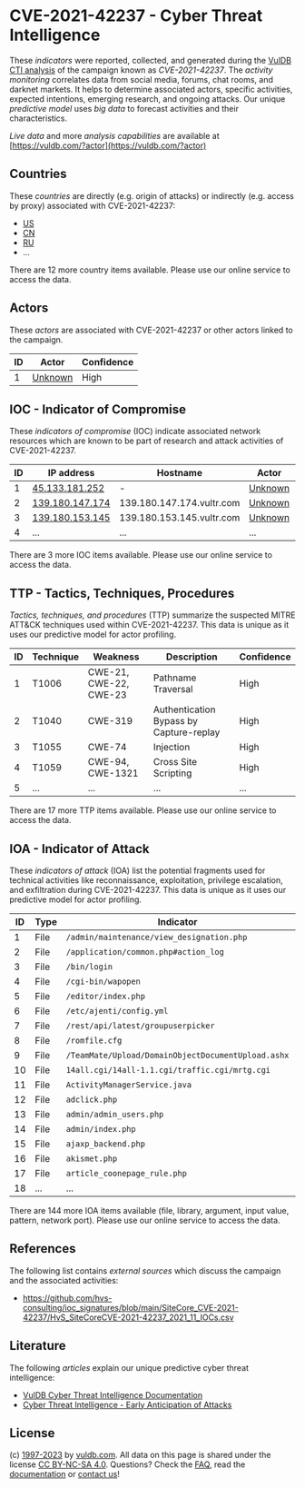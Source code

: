 # CVE-2021-42237 - Cyber Threat Intelligence

These _indicators_ were reported, collected, and generated during the [VulDB CTI analysis](https://vuldb.com/?kb.cti) of the campaign known as _CVE-2021-42237_. The _activity monitoring_ correlates data from social media, forums, chat rooms, and darknet markets. It helps to determine associated actors, specific activities, expected intentions, emerging research, and ongoing attacks. Our unique _predictive model_ uses _big data_ to forecast activities and their characteristics.

_Live data_ and more _analysis capabilities_ are available at [https://vuldb.com/?actor](https://vuldb.com/?actor)

## Countries

These _countries_ are directly (e.g. origin of attacks) or indirectly (e.g. access by proxy) associated with CVE-2021-42237:

* [US](https://vuldb.com/?country.us)
* [CN](https://vuldb.com/?country.cn)
* [RU](https://vuldb.com/?country.ru)
* ...

There are 12 more country items available. Please use our online service to access the data.

## Actors

These _actors_ are associated with CVE-2021-42237 or other actors linked to the campaign.

ID | Actor | Confidence
-- | ----- | ----------
1 | [Unknown](https://vuldb.com/?actor.unknown) | High

## IOC - Indicator of Compromise

These _indicators of compromise_ (IOC) indicate associated network resources which are known to be part of research and attack activities of CVE-2021-42237.

ID | IP address | Hostname | Actor | Confidence
-- | ---------- | -------- | ----- | ----------
1 | [45.133.181.252](https://vuldb.com/?ip.45.133.181.252) | - | [Unknown](https://vuldb.com/?actor.unknown) | High
2 | [139.180.147.174](https://vuldb.com/?ip.139.180.147.174) | 139.180.147.174.vultr.com | [Unknown](https://vuldb.com/?actor.unknown) | Medium
3 | [139.180.153.145](https://vuldb.com/?ip.139.180.153.145) | 139.180.153.145.vultr.com | [Unknown](https://vuldb.com/?actor.unknown) | Medium
4 | ... | ... | ... | ...

There are 3 more IOC items available. Please use our online service to access the data.

## TTP - Tactics, Techniques, Procedures

_Tactics, techniques, and procedures_ (TTP) summarize the suspected MITRE ATT&CK techniques used within CVE-2021-42237. This data is unique as it uses our predictive model for actor profiling.

ID | Technique | Weakness | Description | Confidence
-- | --------- | -------- | ----------- | ----------
1 | T1006 | CWE-21, CWE-22, CWE-23 | Pathname Traversal | High
2 | T1040 | CWE-319 | Authentication Bypass by Capture-replay | High
3 | T1055 | CWE-74 | Injection | High
4 | T1059 | CWE-94, CWE-1321 | Cross Site Scripting | High
5 | ... | ... | ... | ...

There are 17 more TTP items available. Please use our online service to access the data.

## IOA - Indicator of Attack

These _indicators of attack_ (IOA) list the potential fragments used for technical activities like reconnaissance, exploitation, privilege escalation, and exfiltration during CVE-2021-42237. This data is unique as it uses our predictive model for actor profiling.

ID | Type | Indicator | Confidence
-- | ---- | --------- | ----------
1 | File | `/admin/maintenance/view_designation.php` | High
2 | File | `/application/common.php#action_log` | High
3 | File | `/bin/login` | Medium
4 | File | `/cgi-bin/wapopen` | High
5 | File | `/editor/index.php` | High
6 | File | `/etc/ajenti/config.yml` | High
7 | File | `/rest/api/latest/groupuserpicker` | High
8 | File | `/romfile.cfg` | Medium
9 | File | `/TeamMate/Upload/DomainObjectDocumentUpload.ashx` | High
10 | File | `14all.cgi/14all-1.1.cgi/traffic.cgi/mrtg.cgi` | High
11 | File | `ActivityManagerService.java` | High
12 | File | `adclick.php` | Medium
13 | File | `admin/admin_users.php` | High
14 | File | `admin/index.php` | High
15 | File | `ajaxp_backend.php` | High
16 | File | `akismet.php` | Medium
17 | File | `article_coonepage_rule.php` | High
18 | ... | ... | ...

There are 144 more IOA items available (file, library, argument, input value, pattern, network port). Please use our online service to access the data.

## References

The following list contains _external sources_ which discuss the campaign and the associated activities:

* https://github.com/hvs-consulting/ioc_signatures/blob/main/SiteCore_CVE-2021-42237/HvS_SiteCoreCVE-2021-42237_2021_11_IOCs.csv

## Literature

The following _articles_ explain our unique predictive cyber threat intelligence:

* [VulDB Cyber Threat Intelligence Documentation](https://vuldb.com/?kb.cti)
* [Cyber Threat Intelligence - Early Anticipation of Attacks](https://www.scip.ch/en/?labs.20201022)

## License

(c) [1997-2023](https://vuldb.com/?kb.changelog) by [vuldb.com](https://vuldb.com/?kb.about). All data on this page is shared under the license [CC BY-NC-SA 4.0](https://creativecommons.org/licenses/by-nc-sa/4.0/). Questions? Check the [FAQ](https://vuldb.com/?kb.faq), read the [documentation](https://vuldb.com/?kb) or [contact us](https://vuldb.com/?contact)!
